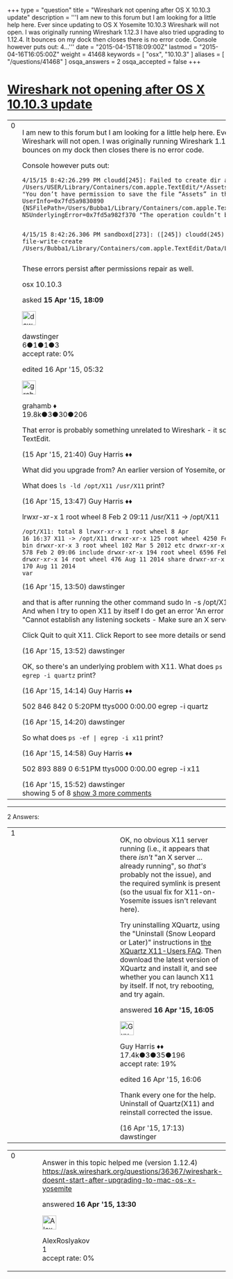 +++
type = "question"
title = "Wireshark not opening after OS X 10.10.3 update"
description = '''I am new to this forum but I am looking for a little help here. Ever since updating to OS X Yosemite 10.10.3 Wireshark will not open. I was originally running Wireshark 1.12.3 I have also tried upgrading to 1.12.4. It bounces on my dock then closes there is no error code. Console however puts out: 4...'''
date = "2015-04-15T18:09:00Z"
lastmod = "2015-04-16T16:05:00Z"
weight = 41468
keywords = [ "osx", "10.10.3" ]
aliases = [ "/questions/41468" ]
osqa_answers = 2
osqa_accepted = false
+++

<div class="headNormal">

# [Wireshark not opening after OS X 10.10.3 update](/questions/41468/wireshark-not-opening-after-os-x-10103-update)

</div>

<div id="main-body">

<div id="askform">

<table id="question-table" style="width:100%;"><colgroup><col style="width: 50%" /><col style="width: 50%" /></colgroup><tbody><tr class="odd"><td style="width: 30px; vertical-align: top"><div class="vote-buttons"><div id="post-41468-score" class="post-score" title="current number of votes">0</div><div id="favorite-count" class="favorite-count"></div></div></td><td><div id="item-right"><div class="question-body"><p>I am new to this forum but I am looking for a little help here. Ever since updating to OS X Yosemite 10.10.3 Wireshark will not open. I was originally running Wireshark 1.12.3 I have also tried upgrading to 1.12.4. It bounces on my dock then closes there is no error code.</p><p>Console however puts out:</p><pre><code>4/15/15 8:42:26.299 PM cloudd[245]: Failed to create dir at /Users/USER/Library/Containers/com.apple.TextEdit/*/Assets: Error Domain=NSCocoaErrorDomain Code=513 &quot;You don’t have permission to save the file “Assets” in the folder “CloudKit”.&quot; UserInfo=0x7fd5a9830890 {NSFilePath=/Users/Bubba1/Library/Containers/com.apple.TextEdit/Data/Library/Caches/CloudKit/Assets, NSUnderlyingError=0x7fd5a982f370 &quot;The operation couldn’t be completed. Operation not permitted&quot;}

4/15/15 8:42:26.306 PM sandboxd[273]: ([245]) cloudd(245) deny file-write-create /Users/Bubba1/Library/Containers/com.apple.TextEdit/Data/Library/Caches</code></pre><p>These errors persist after permissions repair as well.</p></div><div id="question-tags" class="tags-container tags">osx 10.10.3</div><div id="question-controls" class="post-controls"></div><div class="post-update-info-container"><div class="post-update-info post-update-info-user"><p>asked <strong>15 Apr '15, 18:09</strong></p><img src="https://secure.gravatar.com/avatar/8851005fc4ea73e64de2c2328e45aa4d?s=32&amp;d=identicon&amp;r=g" class="gravatar" width="32" height="32" alt="dawstinger&#39;s gravatar image" /><p>dawstinger<br />
<span class="score" title="6 reputation points">6</span><span title="1 badges"><span class="badge1">●</span><span class="badgecount">1</span></span><span title="1 badges"><span class="silver">●</span><span class="badgecount">1</span></span><span title="3 badges"><span class="bronze">●</span><span class="badgecount">3</span></span><br />
<span class="accept_rate" title="Rate of the user&#39;s accepted answers">accept rate:</span> <span title="dawstinger has no accepted answers">0%</span></p></div><div class="post-update-info post-update-info-edited"><p>edited 16 Apr '15, 05:32</p><img src="https://secure.gravatar.com/avatar/d2a7e24ca66604c749c7c88c1da8ff78?s=32&amp;d=identicon&amp;r=g" class="gravatar" width="32" height="32" alt="grahamb&#39;s gravatar image" /><p>grahamb ♦<br />
<span class="score" title="19834 reputation points"><span>19.8k</span></span><span title="3 badges"><span class="badge1">●</span><span class="badgecount">3</span></span><span title="30 badges"><span class="silver">●</span><span class="badgecount">30</span></span><span title="206 badges"><span class="bronze">●</span><span class="badgecount">206</span></span></p></div></div><div id="comments-container-41468" class="comments-container"><span id="41473"></span><div id="comment-41473" class="comment"><div id="post-41473-score" class="comment-score"></div><div class="comment-text"><p>That error is probably something unrelated to Wireshark - it sounds like an error with iCloud Drive and TextEdit.</p></div><div id="comment-41473-info" class="comment-info"><span class="comment-age">(15 Apr '15, 21:40)</span> Guy Harris ♦♦</div></div><span id="41501"></span><div id="comment-41501" class="comment"><div id="post-41501-score" class="comment-score"></div><div class="comment-text"><p>What did you upgrade from? An earlier version of Yosemite, or a version prior to Yosemite?</p><p>What does <code>ls -ld /opt/X11 /usr/X11</code> print?</p></div><div id="comment-41501-info" class="comment-info"><span class="comment-age">(16 Apr '15, 13:47)</span> Guy Harris ♦♦</div></div><span id="41502"></span><div id="comment-41502" class="comment"><div id="post-41502-score" class="comment-score"></div><div class="comment-text"><p>lrwxr-xr-x 1 root wheel 8 Feb 2 09:11 /usr/X11 -&gt; /opt/X11</p><pre><code>/opt/X11:
total 8
lrwxr-xr-x    1 root  wheel     8 Apr 16 16:37 X11 -&gt; /opt/X11
drwxr-xr-x  125 root  wheel  4250 Feb  2 09:06 bin
drwxr-xr-x    3 root  wheel   102 Mar  5  2012 etc
drwxr-xr-x   17 root  wheel   578 Feb  2 09:06 include
drwxr-xr-x  194 root  wheel  6596 Feb  2 09:06 lib
drwxr-xr-x   14 root  wheel   476 Aug 11  2014 share
drwxr-xr-x    5 root  wheel   170 Aug 11  2014 var</code></pre></div><div id="comment-41502-info" class="comment-info"><span class="comment-age">(16 Apr '15, 13:50)</span> dawstinger</div></div><span id="41503"></span><div id="comment-41503" class="comment"><div id="post-41503-score" class="comment-score"></div><div class="comment-text"><p>and that is after running the other command sudo ln -s /opt/X11 /usr/X11 and Wireshark still doesn't run. And when I try to open X11 by itself I do get an error 'An error occurred while starting the X11 server: "Cannot establish any listening sockets - Make sure an X server isn't already running"</p><p>Click Quit to quit X11. Click Report to see more details or send a report to Apple.'</p></div><div id="comment-41503-info" class="comment-info"><span class="comment-age">(16 Apr '15, 13:52)</span> dawstinger</div></div><span id="41504"></span><div id="comment-41504" class="comment"><div id="post-41504-score" class="comment-score"></div><div class="comment-text"><p>OK, so there's an underlying problem with X11. What does <code>ps -ef | egrep -i quartz</code> print?</p></div><div id="comment-41504-info" class="comment-info"><span class="comment-age">(16 Apr '15, 14:14)</span> Guy Harris ♦♦</div></div><span id="41505"></span><div id="comment-41505" class="comment not_top_scorer"><div id="post-41505-score" class="comment-score"></div><div class="comment-text"><p>502 846 842 0 5:20PM ttys000 0:00.00 egrep -i quartz</p></div><div id="comment-41505-info" class="comment-info"><span class="comment-age">(16 Apr '15, 14:20)</span> dawstinger</div></div><span id="41506"></span><div id="comment-41506" class="comment not_top_scorer"><div id="post-41506-score" class="comment-score"></div><div class="comment-text"><p>So what does <code>ps -ef | egrep -i x11</code> print?</p></div><div id="comment-41506-info" class="comment-info"><span class="comment-age">(16 Apr '15, 14:58)</span> Guy Harris ♦♦</div></div><span id="41508"></span><div id="comment-41508" class="comment not_top_scorer"><div id="post-41508-score" class="comment-score"></div><div class="comment-text"><p>502 893 889 0 6:51PM ttys000 0:00.00 egrep -i x11</p></div><div id="comment-41508-info" class="comment-info"><span class="comment-age">(16 Apr '15, 15:52)</span> dawstinger</div></div></div><div id="comment-tools-41468" class="comment-tools"><span class="comments-showing"> showing 5 of 8 </span> <a href="#" class="show-all-comments-link">show 3 more comments</a></div><div class="clear"></div><div id="comment-41468-form-container" class="comment-form-container"></div><div class="clear"></div></div></td></tr></tbody></table>

------------------------------------------------------------------------

<div class="tabBar">

<span id="sort-top"></span>

<div class="headQuestions">

2 Answers:

</div>

</div>

<span id="41510"></span>

<div id="answer-container-41510" class="answer">

<table style="width:100%;"><colgroup><col style="width: 50%" /><col style="width: 50%" /></colgroup><tbody><tr class="odd"><td style="width: 30px; vertical-align: top"><div class="vote-buttons"><div id="post-41510-score" class="post-score" title="current number of votes">1</div></div></td><td><div class="item-right"><div class="answer-body"><p>OK, no obvious X11 server running (i.e., it appears that there <em>isn't</em> "an X server ... already running", so <em>that's</em> probably not the issue), and the required symlink is present (so the usual fix for X11-on-Yosemite issues isn't relevant here).</p><p>Try uninstalling XQuartz, using the "Uninstall (Snow Leopard or Later)" instructions in <a href="http://xquartz.macosforge.org/trac/wiki/X11-UsersFAQ">the XQuartz X11-Users FAQ</a>. Then download the latest version of XQuartz and install it, and see whether you can launch X11 by itself. If not, try rebooting, and try again.</p></div><div class="answer-controls post-controls"></div><div class="post-update-info-container"><div class="post-update-info post-update-info-user"><p>answered <strong>16 Apr '15, 16:05</strong></p><img src="https://secure.gravatar.com/avatar/f93de7000747ab5efb5acd3034b2ebd7?s=32&amp;d=identicon&amp;r=g" class="gravatar" width="32" height="32" alt="Guy%20Harris&#39;s gravatar image" /><p>Guy Harris ♦♦<br />
<span class="score" title="17443 reputation points"><span>17.4k</span></span><span title="3 badges"><span class="badge1">●</span><span class="badgecount">3</span></span><span title="35 badges"><span class="silver">●</span><span class="badgecount">35</span></span><span title="196 badges"><span class="bronze">●</span><span class="badgecount">196</span></span><br />
<span class="accept_rate" title="Rate of the user&#39;s accepted answers">accept rate:</span> <span title="Guy Harris has 216 accepted answers">19%</span></p></div><div class="post-update-info post-update-info-edited"><p>edited 16 Apr '15, 16:06</p></div></div><div id="comments-container-41510" class="comments-container"><span id="41512"></span><div id="comment-41512" class="comment"><div id="post-41512-score" class="comment-score"></div><div class="comment-text"><p>Thank every one for the help. Uninstall of Quartz(X11) and reinstall corrected the issue.</p></div><div id="comment-41512-info" class="comment-info"><span class="comment-age">(16 Apr '15, 17:13)</span> dawstinger</div></div></div><div id="comment-tools-41510" class="comment-tools"></div><div class="clear"></div><div id="comment-41510-form-container" class="comment-form-container"></div><div class="clear"></div></div></td></tr></tbody></table>

</div>

<span id="41500"></span>

<div id="answer-container-41500" class="answer">

<table style="width:100%;"><colgroup><col style="width: 50%" /><col style="width: 50%" /></colgroup><tbody><tr class="odd"><td style="width: 30px; vertical-align: top"><div class="vote-buttons"><div id="post-41500-score" class="post-score" title="current number of votes">0</div></div></td><td><div class="item-right"><div class="answer-body"><p>Answer in this topic helped me (version 1.12.4) <a href="https://ask.wireshark.org/questions/36367/wireshark-doesnt-start-after-upgrading-to-mac-os-x-yosemite">https://ask.wireshark.org/questions/36367/wireshark-doesnt-start-after-upgrading-to-mac-os-x-yosemite</a></p></div><div class="answer-controls post-controls"></div><div class="post-update-info-container"><div class="post-update-info post-update-info-user"><p>answered <strong>16 Apr '15, 13:30</strong></p><img src="https://secure.gravatar.com/avatar/4754a7c0383f725ed718963f598f1580?s=32&amp;d=identicon&amp;r=g" class="gravatar" width="32" height="32" alt="AlexRoslyakov&#39;s gravatar image" /><p>AlexRoslyakov<br />
<span class="score" title="1 reputation points">1</span><br />
<span class="accept_rate" title="Rate of the user&#39;s accepted answers">accept rate:</span> <span title="AlexRoslyakov has no accepted answers">0%</span></p></div></div><div id="comments-container-41500" class="comments-container"></div><div id="comment-tools-41500" class="comment-tools"></div><div class="clear"></div><div id="comment-41500-form-container" class="comment-form-container"></div><div class="clear"></div></div></td></tr></tbody></table>

</div>

<div class="paginator-container-left">

</div>

</div>

</div>

